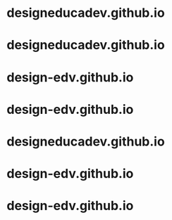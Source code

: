 # designeducadev.github.io
# designeducadev.github.io
# design-edv.github.io
# design-edv.github.io
# designeducadev.github.io
# design-edv.github.io
# design-edv.github.io
